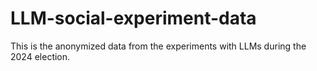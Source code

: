 # LLM-social-experiment-data
This is the anonymized data from the experiments with LLMs during the 2024 election. 
